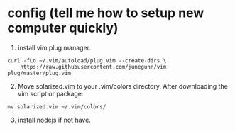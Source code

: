 # config (tell me how to setup new computer quickly)

1. install vim plug manager.
```shell
curl -fLo ~/.vim/autoload/plug.vim --create-dirs \
    https://raw.githubusercontent.com/junegunn/vim-plug/master/plug.vim
```

2. Move solarized.vim to your .vim/colors directory. After downloading the vim script or package:
```shell
mv solarized.vim ~/.vim/colors/
```

3. install nodejs if not have.
